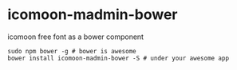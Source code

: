 icomoon-madmin-bower
====================

icomoon free font as a bower component

```
sudo npm bower -g # bower is awesome
bower install icomoon-madmin-bower -S # under your awesome app
```

